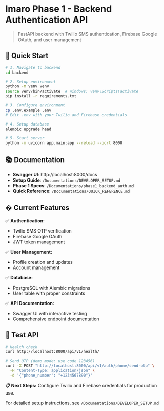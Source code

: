 # Imaro Phase 1 - Backend Authentication API

> FastAPI backend with Twilio SMS authentication, Firebase Google OAuth, and user management

## 🚀 Quick Start

```bash
# 1. Navigate to backend
cd backend

# 2. Setup environment
python -m venv venv
source venv/bin/activate  # Windows: venv\Scripts\activate
pip install -r requirements.txt

# 3. Configure environment
cp .env.example .env
# Edit .env with your Twilio and Firebase credentials

# 4. Setup database
alembic upgrade head

# 5. Start server
python -m uvicorn app.main:app --reload --port 8000
```

## 📚 Documentation

- **Swagger UI**: http://localhost:8000/docs
- **Setup Guide**: `/Documentations/DEVELOPER_SETUP.md`
- **Phase 1 Specs**: `/Documentations/phase1_backend_auth.md`
- **Quick Reference**: `/Documentations/QUICK_REFERENCE.md`

## � Current Features

✅ **Authentication:**
- Twilio SMS OTP verification
- Firebase Google OAuth
- JWT token management

✅ **User Management:**
- Profile creation and updates
- Account management

✅ **Database:**
- PostgreSQL with Alembic migrations
- User table with proper constraints

✅ **API Documentation:**
- Swagger UI with interactive testing
- Comprehensive endpoint documentation

## 🧪 Test API

```bash
# Health check
curl http://localhost:8000/api/v1/health/

# Send OTP (demo mode: use code 123456)
curl -X POST "http://localhost:8000/api/v1/auth/phone/send-otp" \
  -H "Content-Type: application/json" \
  -d '{"phone_number": "+1234567890"}'
```

**📋 Next Steps:** Configure Twilio and Firebase credentials for production use.

For detailed setup instructions, see `/Documentations/DEVELOPER_SETUP.md`
